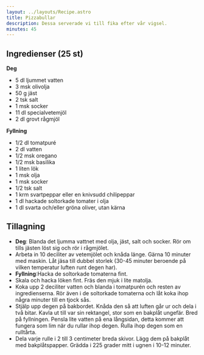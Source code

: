 ```yaml
---
layout: ../layouts/Recipe.astro
title: Pizzabullar
description: Dessa serverade vi till fika efter vår vigsel.
minutes: 45
---
```


## Ingredienser (25 st)

**Deg**

- 5 dl ljummet vatten
- 3 msk olivolja
- 50 g jäst
- 2 tsk salt
- 1 msk socker
- 11 dl specialvetemjöl
- 2 dl grovt rågmjöl

**Fyllning**

- 1/2 dl tomatpuré
- 2 dl vatten
- 1/2 msk oregano
- 1/2 msk basilika
- 1 liten lök
- 1 msk olja
- 1 msk socker
- 1/2 tsk salt
- 1 krm svartpeppar eller en knivsudd chilipeppar
- 1 dl hackade soltorkade tomater i olja
- 1 dl svarta och/eller gröna oliver, utan kärna

## Tillagning

- **Deg**: Blanda det ljumma vattnet med olja, jäst, salt och socker. Rör om
  tills jästen löst sig och rör i rågmjölet.
- Arbeta in 10 deciliter av vetemjölet och knåda länge. Gärna 10 minuter med
  maskin. Låt jäsa till dubbel storlek (30-45 minuter beroende på vilken
  temperatur luften runt degen har).
- **Fyllning**:Hacka de soltorkade tomaterna fint.
- Skala och hacka löken fint. Fräs den mjuk i lite matolja.
- Koka upp 2 deciliter vatten och blanda i tomatpurén och resten av
  ingredienserna. Rör även i de soltorkade tomaterna och låt koka ihop några
  minuter till en tjock sås.
- Stjälp upp degen på bakbordet. Knåda den så att luften går ur och dela i två
  bitar. Kavla ut till var sin rektangel, stor som en bakplåt ungefär. Bred på
  fyllningen. Pensla lite vatten på ena långsidan, detta kommer att fungera som
  lim när du rullar ihop degen. Rulla ihop degen som en rulltårta.
- Dela varje rulle i 2 till 3 centimeter breda skivor. Lägg dem på bakplåt med
  bakplåtspapper. Grädda i 225 grader mitt i ugnen i 10-12 minuter.
